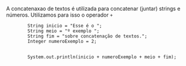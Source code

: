 A concatenaxao de textos é utilizada para concatenar (juntar) strings e números. Utilizamos para isso o operador `+`
```
        String inicio = "Esse é o ";
		String meio = "º exemplo ";
		String fim = "sobre concatenação de textos.";
		Integer numeroExemplo = 2;
		
		
		System.out.println(inicio + numeroExemplo + meio + fim);
```